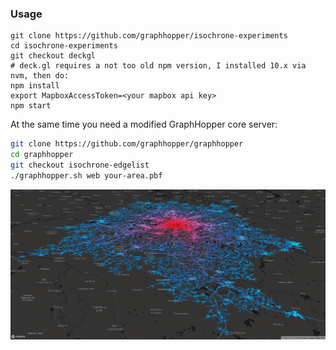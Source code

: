 ### Usage
```
git clone https://github.com/graphhopper/isochrone-experiments
cd isochrone-experiments
git checkout deckgl
# deck.gl requires a not too old npm version, I installed 10.x via nvm, then do:
npm install
export MapboxAccessToken=<your mapbox api key>
npm start
```

At the same time you need a modified GraphHopper core server:

```bash
git clone https://github.com/graphhopper/graphhopper
cd graphhopper
git checkout isochrone-edgelist
./graphhopper.sh web your-area.pbf
```

![image](./img/isochrone-example1.png)